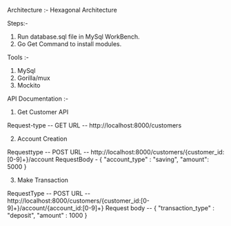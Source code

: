 
Architecture :- Hexagonal Architecture

Steps:- 

1. Run database.sql file in MySql WorkBench.
2. Go Get Command to install modules.

Tools :- 
1. MySql
2. Gorilla/mux
3. Mockito

API Documentation :-

1. Get Customer API

Request-type -- GET
URL -- http://localhost:8000/customers


2.  Account Creation

Requesttype -- POST
URL -- http://localhost:8000/customers/{customer_id:[0-9]+}/account
RequestBody -
{
    "account_type" : "saving",
    "amount": 5000
}

3. Make Transaction

RequestType -- POST
URL -- http://localhost:8000/customers/{customer_id:[0-9]+}/account/{account_id:[0-9]+}
Request body --
{
    "transaction_type" : "deposit",
    "amount" : 1000
}
